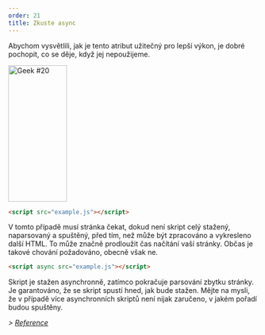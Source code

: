 ```yaml
---
order: 21
title: Zkuste async
---
```


Abychom vysvětlili, jak je tento atribut užitečný pro lepší výkon, je dobré pochopit, co se děje, když jej nepoužijeme.

<div class="img-left">
  <img id="geek-20" class="icos-geek" src="https://browserdiet.com/assets/img/20.png" alt="Geek #20" width="118" height="275" />
</div>

``` html
<script src="example.js"></script>
```

V tomto případě musí stránka čekat, dokud není skript celý stažený, naparsovaný a spuštěný, před tím, než může být zpracováno a vykresleno další HTML. To může značně prodloužit čas načítání vaší stránky. Občas je takové chování požadováno, obecně však ne.

``` html
<script async src="example.js"></script>
```

Skript je stažen asynchronně, zatímco pokračuje parsování zbytku stránky. Je garantováno, že se skript spustí hned, jak bude stažen. Mějte na mysli, že v případě více asynchronních skriptů není nijak zaručeno, v jakém pořadí budou spuštěny.

*> [Reference](https://github.com/zenorocha/browser-diet/wiki/References#try-out-async)*
